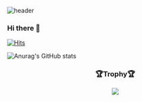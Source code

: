 ![header](https://capsule-render.vercel.app/api?type=waving&color=00BFFF&height=170&section=header&text=👽&fontSize=20)



  ### Hi there 👋 
<!--
**YuDeokRin/YuDeokRin** is a ✨ _special_ ✨ repository because its `README.md` (this file) appears on your GitHub profile.

Here are some ideas to get you started:

- 🔭 I’m currently working on ...
- 🌱 I’m currently learning ...
- 👯 I’m looking to collaborate on ...
- 🤔 I’m looking for help with ...
- 💬 Ask me about ...
- 📫 How to reach me: ....
- 😄 Pronouns: ...
- ⚡ Fun fact: ...
-->


[![Hits](https://hits.seeyoufarm.com/api/count/incr/badge.svg?url=https://github.com/YuDeokRin%2Fgjbae1212%2Fhit-counter&count_bg=%23EEEF1D&title_bg=%23ED0707&icon=mcdonalds.svg&icon_color=%23E7E7E7&title=Mcdonalds&edge_flat=false)](https://hits.seeyoufarm.com)




![Anurag's GitHub stats](https://github-readme-stats.vercel.app/api?username=YuDeokRin&theme=highcontrast&show_icons=true)

<h3 align="center">🏆Trophy🏆 </h3>

 <p align="center"><img src="https://github-profile-trophy.vercel.app/?username=YuDeokRin&theme=gruvbox&title=Stars,Followers,Commits,PullRequest,Issues,Repositories" />
</div> </p>

